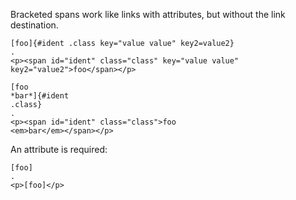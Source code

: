 Bracketed spans work like links with attributes, but
without the link destination.

```````````````````````````````` example
[foo]{#ident .class key="value value" key2=value2}
.
<p><span id="ident" class="class" key="value value" key2="value2">foo</span></p>
````````````````````````````````

```````````````````````````````` example
[foo
*bar*]{#ident
.class}
.
<p><span id="ident" class="class">foo
<em>bar</em></span></p>
````````````````````````````````

An attribute is required:

```````````````````````````````` example
[foo]
.
<p>[foo]</p>
````````````````````````````````
